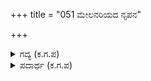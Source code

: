 +++
title = "051 ಮೇಲನರಿಯದ ನೃಪನ"

+++

<details><summary>ಗದ್ಯ (ಕ.ಗ.ಪ) </summary>

51. ರಾಜ ಕೇಳು, ಮೇಲನ್ನು ತಿಳಿಯದ ರಾಜನ ಬಾಳು ಗಾಳಿಗೆ ಒಡ್ಡಿದ ಸೊಡರು, ಆಗಸದಲ್ಲಿ ಹರಡಿದ ಮೋಡದ ರಾಶಿ, ಕಾಮನ ಬಿಲ್ಲಿನ ಆಕೃತಿ, ಶವಕ್ಕೆ ಉಡಿಸಿರುವ ವಸ್ತ್ರ, ಕತ್ತಿಯ ಅಲಗಿಗೆ ಒತ್ತಿದ ಕತ್ತು. ಹಾವಿನ ಬುಟ್ಟಿಯೊಳಕ್ಕೆ ಇಟ್ಟ ಕೈ. ಈ ಒಂದೊಂದೂ ಕ್ಷಣಿಕ, ನಶ್ವರ, ವ್ಯರ್ಥ, ವಿನಾಶಕರ. ಹಾಗೆಯೇ ಅವನ ಸಂಪತ್ತು ಹುರುಳಿಲ್ಲದ ಉಬ್ಬಟೆ.
</details>

<details><summary>ಪದಾರ್ಥ (ಕ.ಗ.ಪ) </summary>

ನೀರದ-ಮೋಡ, ಸುರಧನು-ಕಾಮನಬಿಲ್ಲು,   
ಬಾಳ್-ಕತ್ತಿ,   
ಭುಜಗ-ಹಾವು,   
ಹೇಳಿಗೆ-ಬುಟ್ಟಿ,   
ಬೆಳ್ಳಾರ ಹಬ್ಬುಗೆ - ಹುರುಳಿಲ್ಲದ ಉಬ್ಬಟೆ.  
ಮೇಲನರಿಯದ-ಅನಂತರ ಏನಾದೀತು ಎಂಬುದನ್ನು ತಿಳಿಯದ, ಒಳ್ಳೆಯುದು ಯಾವುದು ಎಂದು ತಿಳಿಯದ, ನೃಪನ-ರಾಜನ, ಬಾಳಿಕೆ-ಬಾಳು, ಜೀವನ, ಸೊಡರು-ಹಣತೆಯ ದೀಪ, ನೀರದಜಾಲದ-ಮೋಡದ ರಾಶಿಯ, ಒಡ್ಡಣೆ-ಸೇರುವಿಕೆ, ಸುರಧನುವಿನಾಕಾರ-ಕಾಮನಬಿಲ್ಲಿನ ದರ್ಶನ, ಶವದುಡಿಗೆ-ಹೆಣಕ್ಕೆ ಅಲಂಕರಿಸುವ ಬಟ್ಟೆ, ಬಾಳಿಗೆ-ಕತ್ತಿಗೆ, ಔಕಿದ-ಊರಿದ, ಕೊರಳು-ಕತ್ತು, ಭುಜಗನ ಹೇಳಿಗೆಯಲಿ-ಹಾವಿ ಬುಟ್ಟಿಯಲ್ಲಿ, ಇಕ್ಕಿದ-ಇಟ್ಟ, ಕರವು-ಕೈ, ಹೀಗೆ ಪ್ರತಿಯೊಂದರಂತೆ ಅವನ ಜೀವನ ನಶ್ವರ ಎಂಬ ಭಾವ,   
ಅವನ ಸಿರಿ-ಆ ರಾಜನ ಸಂಪತ್ತು, ಬೆಳ್ಳಾರ ಹಬ್ಬುಗೆ-ಬೆಳ್ಳಾರ ಬಲೆಯನ್ನು ಹರಡಿದಂತೆ
</details>
